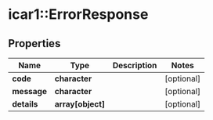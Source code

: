 # icar1::ErrorResponse


## Properties
Name | Type | Description | Notes
------------ | ------------- | ------------- | -------------
**code** | **character** |  | [optional] 
**message** | **character** |  | [optional] 
**details** | **array[object]** |  | [optional] 


